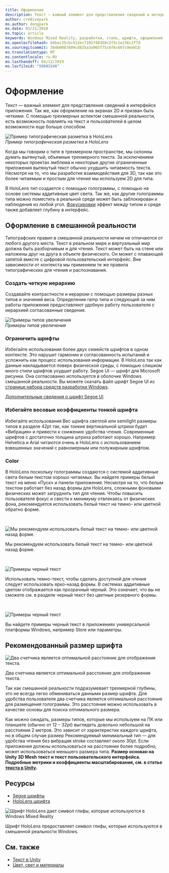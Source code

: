 ```yaml
---
title: Оформление
description: Текст — важный элемент для представления сведений в интерфейсе приложения.
author: cre8ivepark
ms.author: dongpark
ms.date: 03/21/2018
ms.topic: article
keywords: Windows Mixed Reality, разработки, стиль, шрифта, оформление, пользовательского интерфейса, ux
ms.openlocfilehash: b4bac35cbc412ec7102748350c2f5c1e236c2f7d
ms.sourcegitcommit: 384b0087899cd835a3a965f75c6f6c607c9edd1b
ms.translationtype: MT
ms.contentlocale: ru-RU
ms.lasthandoff: 04/12/2019
ms.locfileid: "59603248"
---
```

# <a name="typography"></a>Оформление

Текст — важный элемент для представления сведений в интерфейсе приложения. Так же, как оформление на экранах 2D и призван быть четкими. С помощью трехмерных аспектом смешанной реальности, есть возможность повлиять на текст и пользователей в целом возможности еще больше способом.

![Пример типографическая разметка в HoloLens](images/640px-typography-hero2.jpg)<br>
*Пример типографическая разметка в HoloLens*

Когда мы говорим о типе в трехмерном пространстве, мы склонны думать вытянутый, объемные трехмерного текста. За исключением некоторых проектах эмблема и некоторые другие ограниченные приложения вытянутый текст обычно ухудшить читаемость текста. Несмотря на то, что мы разработке взаимодействия для 3D, так как это более читаемым и простым для чтения мы используем 2D для типа.

В HoloLens тип создается с помощью голограммы, с помощью на основе системы аддитивные цвет света. Так же, как другие голограммы типа можно поместить в реальной среде может быть заблокирован и наблюдения из любой угол. [Фокусировки](https://en.wikipedia.org/wiki/Parallax) эффект между типом и среде также добавляет глубину в интерфейс.

## <a name="typography-in-mixed-reality"></a>Оформление в смешанной реальности

Типографских правил в смешанной реальности ничем не отличаются от любого другого места. Текст в реальном мире и виртуальный мир должна быть разборчивым и для чтения. Текст может быть на стене или наложены друг на друга в объекте физического. Он может с плавающей запятой вместе с цифровой пользовательский интерфейс. Вне зависимости от контекста мы применяем те же правила типографических для чтения и распознавания.

### <a name="create-clear-hierarchy"></a>Создать четкую иерархию

Создавайте контрастности и иерархии с помощью размеры разных типов и значений веса. Определение ramp типа и следующий за ним работы приложения предоставляют удобную работу пользователя с иерархией согласованные сведения.

![Примеры типов увеличения](images/typography-ramp-1000px.jpg)<br>
*Примеры типов увеличения*

### <a name="limit-your-fonts"></a>Ограничить шрифты

Избегайте использования более двух семейств шрифтов в одном контексте. Это нарушит гармонии и согласованность испытаний и усложнить как процесс использования информации. В HoloLens так как данные накладывается поверх физической среды, с помощью слишком много стили шрифтов ухудшит работу. Segoe UI — шрифт для Microsoft рисунки. Она согласованно используется в оболочке Windows смешанной реальности. Вы можете скачать файл шрифт Segoe UI из [странице набора средств разработки Windows](https://docs.microsoft.com/windows/uwp/design-downloads/).

[Дополнительные сведения о шрифт Segoe UI](https://docs.microsoft.com/windows/uwp/design/style/typography)

### <a name="avoid-thin-font-weights"></a>Избегайте весовые коэффициенты тонкой шрифта

Избегайте использования Вес шрифта светлой или semilight размеры типов в разделе 42pt так, как тонкие вертикальной штрихи будет «Вибрация» и привести к снижению удобства чтения. Современные шрифтов с достаточно толщина штриха работают хорошо. Например Helvetica и Arial читаются очень в HoloLens с использованием взвешенных значений с равномерным или полужирным шрифтом.

### <a name="color"></a>Color

В HoloLens поскольку голограммы создаются с системой аддитивные света белым текстом хорошо читаемых. Вы найдете примеры белый текст на меню «Пуск» и панели приложения. Несмотря на то, что белым текстом работает без назад формы для HoloLens, сложными фоновыми физических может затруднить тип для чтения. Чтобы повысить пользователя фокус и свести к минимуму отвлекаясь от физических фона, рекомендуется использовать белый текст на темно- или цветной обратно форме.

<br>


![Мы рекомендуем использовать белый текст на темно- или цветной назад форме.](images/typography-whiteonblack2-1000px.jpg)

Мы рекомендуем использовать белый текст на темно- или цветной назад форме.

<br>


![Примеры черный текст](images/640px-typography-textcolors.jpg)

Использовать темно-текст, чтобы сделать доступной для чтения следует использовать ярко-назад формы. В системах аддитивные цветом отображается как прозрачный черный. Это означает, что вы не сможете см. в разделе черный текст без цветные резервного формы.

<br>


![Примеры черный текст](images/640px-typography-blackonwhite.jpg)

Вы найдете примеры черный текст в приложениях универсальной платформы Windows, например Store или параметры.

## <a name="recommended-font-size"></a>Рекомендованный размер шрифта

![Два счетчика является оптимальной расстояние для отображения текста.](images/typography-distance-1000px.jpg)

Два счетчика является оптимальной расстояние для отображения текста.

Так как смешанной реальности подразумевает трехмерной глубины, это не всегда легко обмениваться данными размер шрифта. Для удобства пользователя два счетчика является оптимальной расстояние для размещения голограммы. Это расстояние можно использовать в качестве основы для поиска оптимального размера.

Как можно ожидать, размеры типов, которые мы используем на ПК или планшете (обычно от 12 – 32pt) выглядеть довольно небольшой на расстоянии 2 метров. Это зависит от характеристик каждого шрифта, но в общем случае размер Рекомендуемый минимальный тип — для удобства чтения без вибрация stroke составляет около 30pt. Если приложения должны использоваться на расстоянии более подробно, может использоваться меньшего размера типа. **Размер основан на Unity 3D Mesh текст и текст пользовательского интерфейса. Подробные метрики и коэффициенты масштабирования, см. в статье [текста в Unity](text-in-unity.md).**

## <a name="resources"></a>Ресурсы
* [Segoe шрифты](http://download.microsoft.com/download/1/B/C/1BCF071A-78EE-4968-ACBE-15461C274B61/Segoe%20fonts%20v1705.zip)
* [HoloLens шрифта](http://download.microsoft.com/download/3/8/D/38D659E2-4B9C-413A-B2E7-1956181DC427/Hololens%20font.zip)

![Шрифт HoloLens дает символ глифы, которые используются в Windows Mixed Reality](images/300px-hololensmdl2symbols.jpg)

Шрифт HoloLens предоставляет символ глифы, которые используются в смешанной реальности Windows.

## <a name="see-also"></a>См. также
* [Текст в Unity](http://holodocsfuture/index.php?title=Text_in_Unity&action=edit&redlink=1)
* [Цвет, свет и материалы](color,-light-and-materials.md)
